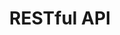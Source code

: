 ---
layout: article-start
title: RESTful API
description: How to use the RESTful API
topic: API
tags: ['weaviate', 'API']
video-link: 
video-caption: 
menu-order: 2
open-graph-type: article
---